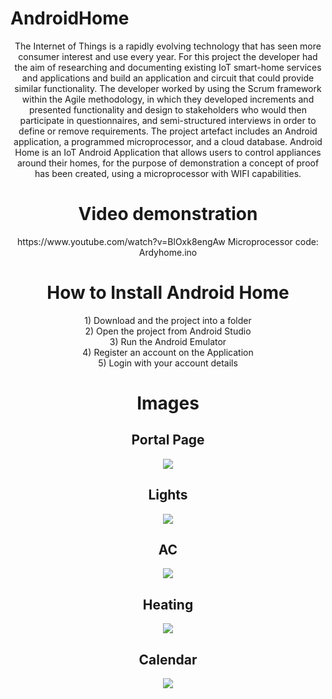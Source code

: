 # AndroidHome

<center>The Internet of Things is a rapidly evolving technology that has seen more consumer interest and use every year. For this project the developer had the aim of researching and documenting existing IoT smart-home services and applications and build an application and circuit that could provide similar functionality. The developer worked by using the Scrum framework within the Agile methodology, in which they developed increments and presented functionality and design to stakeholders who would then participate in questionnaires, and semi-structured interviews in order to define or remove requirements. The project artefact includes an Android application, a programmed microprocessor, and a cloud database.
Android Home is an IoT Android Application that allows users to control appliances around their homes, for the purpose of demonstration a concept of proof has been created, using a microprocessor with WIFI capabilities. 
<h1>
  Video demonstration
  </h1>
  https://www.youtube.com/watch?v=BlOxk8engAw
Microprocessor code: Ardyhome.ino
<h1>How to Install Android Home</h1> 
1) Download and the project into a folder<br>
2) Open the project from Android Studio<br>
3) Run the Android Emulator <br>
4) Register an account on the Application<br>
5) Login with your account details

<h1> Images </h1>
<h2>Portal Page </h2>
<img src="https://i.imgur.com/SYTi8xp.png"><br>
<h2>Lights</h2>
<img src="https://i.imgur.com/3YLcr7D.png"><br>
<h2> AC </h2>
<img src="https://i.imgur.com/Z3TS2os.png"><br>
<h2>Heating</h2>
<img src="https://i.imgur.com/vqnNJoB.png"><br>
<h2>Calendar</h2>
<img src="https://i.imgur.com/owoRc47.png"><br>


